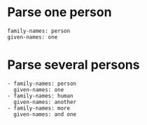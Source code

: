 # Parse one person

    family-names: person
    given-names: one

# Parse several persons

    - family-names: person
      given-names: one
    - family-names: human
      given-names: another
    - family-names: more
      given-names: and one

